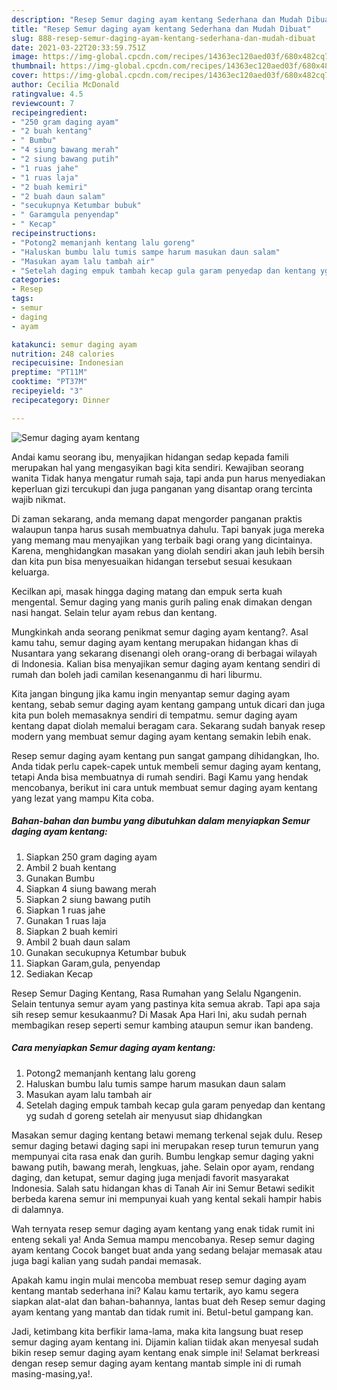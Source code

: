 ```yaml
---
description: "Resep Semur daging ayam kentang Sederhana dan Mudah Dibuat"
title: "Resep Semur daging ayam kentang Sederhana dan Mudah Dibuat"
slug: 888-resep-semur-daging-ayam-kentang-sederhana-dan-mudah-dibuat
date: 2021-03-22T20:33:59.751Z
image: https://img-global.cpcdn.com/recipes/14363ec120aed03f/680x482cq70/semur-daging-ayam-kentang-foto-resep-utama.jpg
thumbnail: https://img-global.cpcdn.com/recipes/14363ec120aed03f/680x482cq70/semur-daging-ayam-kentang-foto-resep-utama.jpg
cover: https://img-global.cpcdn.com/recipes/14363ec120aed03f/680x482cq70/semur-daging-ayam-kentang-foto-resep-utama.jpg
author: Cecilia McDonald
ratingvalue: 4.5
reviewcount: 7
recipeingredient:
- "250 gram daging ayam"
- "2 buah kentang"
- " Bumbu"
- "4 siung bawang merah"
- "2 siung bawang putih"
- "1 ruas jahe"
- "1 ruas laja"
- "2 buah kemiri"
- "2 buah daun salam"
- "secukupnya Ketumbar bubuk"
- " Garamgula penyendap"
- " Kecap"
recipeinstructions:
- "Potong2 memanjanh kentang lalu goreng"
- "Haluskan bumbu lalu tumis sampe harum masukan daun salam"
- "Masukan ayam lalu tambah air"
- "Setelah daging empuk tambah kecap gula garam penyedap dan kentang yg sudah d goreng setelah air menyusut siap dhidangkan"
categories:
- Resep
tags:
- semur
- daging
- ayam

katakunci: semur daging ayam 
nutrition: 248 calories
recipecuisine: Indonesian
preptime: "PT11M"
cooktime: "PT37M"
recipeyield: "3"
recipecategory: Dinner

---
```



![Semur daging ayam kentang](https://img-global.cpcdn.com/recipes/14363ec120aed03f/680x482cq70/semur-daging-ayam-kentang-foto-resep-utama.jpg)

Andai kamu seorang ibu, menyajikan hidangan sedap kepada famili merupakan hal yang mengasyikan bagi kita sendiri. Kewajiban seorang  wanita Tidak hanya mengatur rumah saja, tapi anda pun harus menyediakan keperluan gizi tercukupi dan juga panganan yang disantap orang tercinta wajib nikmat.

Di zaman  sekarang, anda memang dapat mengorder panganan praktis walaupun tanpa harus susah membuatnya dahulu. Tapi banyak juga mereka yang memang mau menyajikan yang terbaik bagi orang yang dicintainya. Karena, menghidangkan masakan yang diolah sendiri akan jauh lebih bersih dan kita pun bisa menyesuaikan hidangan tersebut sesuai kesukaan keluarga. 

Kecilkan api, masak hingga daging matang dan empuk serta kuah mengental. Semur daging yang manis gurih paling enak dimakan dengan nasi hangat. Selain telur ayam rebus dan kentang.

Mungkinkah anda seorang penikmat semur daging ayam kentang?. Asal kamu tahu, semur daging ayam kentang merupakan hidangan khas di Nusantara yang sekarang disenangi oleh orang-orang di berbagai wilayah di Indonesia. Kalian bisa menyajikan semur daging ayam kentang sendiri di rumah dan boleh jadi camilan kesenanganmu di hari liburmu.

Kita jangan bingung jika kamu ingin menyantap semur daging ayam kentang, sebab semur daging ayam kentang gampang untuk dicari dan juga kita pun boleh memasaknya sendiri di tempatmu. semur daging ayam kentang dapat diolah memalui beragam cara. Sekarang sudah banyak resep modern yang membuat semur daging ayam kentang semakin lebih enak.

Resep semur daging ayam kentang pun sangat gampang dihidangkan, lho. Anda tidak perlu capek-capek untuk membeli semur daging ayam kentang, tetapi Anda bisa membuatnya di rumah sendiri. Bagi Kamu yang hendak mencobanya, berikut ini cara untuk membuat semur daging ayam kentang yang lezat yang mampu Kita coba.

<!--inarticleads1-->

##### Bahan-bahan dan bumbu yang dibutuhkan dalam menyiapkan Semur daging ayam kentang:

1. Siapkan 250 gram daging ayam
1. Ambil 2 buah kentang
1. Gunakan  Bumbu
1. Siapkan 4 siung bawang merah
1. Siapkan 2 siung bawang putih
1. Siapkan 1 ruas jahe
1. Gunakan 1 ruas laja
1. Siapkan 2 buah kemiri
1. Ambil 2 buah daun salam
1. Gunakan secukupnya Ketumbar bubuk
1. Siapkan  Garam,gula, penyendap
1. Sediakan  Kecap


Resep Semur Daging Kentang, Rasa Rumahan yang Selalu Ngangenin. Selain tentunya semur ayam yang pastinya kita semua akrab. Tapi apa saja sih resep semur kesukaanmu? Di Masak Apa Hari Ini, aku sudah pernah membagikan resep seperti semur kambing ataupun semur ikan bandeng. 

<!--inarticleads2-->

##### Cara menyiapkan Semur daging ayam kentang:

1. Potong2 memanjanh kentang lalu goreng
1. Haluskan bumbu lalu tumis sampe harum masukan daun salam
1. Masukan ayam lalu tambah air
1. Setelah daging empuk tambah kecap gula garam penyedap dan kentang yg sudah d goreng setelah air menyusut siap dhidangkan


Masakan semur daging kentang betawi memang terkenal sejak dulu. Resep semur daging betawi daging sapi ini merupakan resep turun temurun yang mempunyai cita rasa enak dan gurih. Bumbu lengkap semur daging yakni bawang putih, bawang merah, lengkuas, jahe. Selain opor ayam, rendang daging, dan ketupat, semur daging juga menjadi favorit masyarakat Indonesia. Salah satu hidangan khas di Tanah Air ini Semur Betawi sedikit berbeda karena semur ini mempunyai kuah yang kental sekali hampir habis di dalamnya. 

Wah ternyata resep semur daging ayam kentang yang enak tidak rumit ini enteng sekali ya! Anda Semua mampu mencobanya. Resep semur daging ayam kentang Cocok banget buat anda yang sedang belajar memasak atau juga bagi kalian yang sudah pandai memasak.

Apakah kamu ingin mulai mencoba membuat resep semur daging ayam kentang mantab sederhana ini? Kalau kamu tertarik, ayo kamu segera siapkan alat-alat dan bahan-bahannya, lantas buat deh Resep semur daging ayam kentang yang mantab dan tidak rumit ini. Betul-betul gampang kan. 

Jadi, ketimbang kita berfikir lama-lama, maka kita langsung buat resep semur daging ayam kentang ini. Dijamin kalian tiidak akan menyesal sudah bikin resep semur daging ayam kentang enak simple ini! Selamat berkreasi dengan resep semur daging ayam kentang mantab simple ini di rumah masing-masing,ya!.

